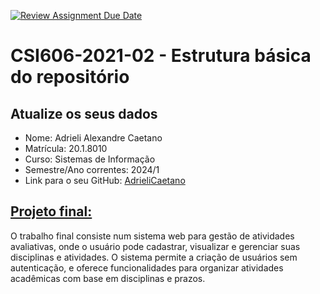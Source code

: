 [![Review Assignment Due Date](https://classroom.github.com/assets/deadline-readme-button-22041afd0340ce965d47ae6ef1cefeee28c7c493a6346c4f15d667ab976d596c.svg)](https://classroom.github.com/a/MJipK3P4)
# **CSI606-2021-02 - Estrutura básica do repositório**

## Atualize os seus dados

- Nome: Adrieli Alexandre Caetano   
- Matrícula: 20.1.8010
- Curso: Sistemas de Informação
- Semestre/Ano correntes: 2024/1
- Link para o seu GitHub: [AdrieliCaetano](https://github.com/AdrieliCaetano)

## [Projeto final:](./Projeto/README.md)

O trabalho final consiste num sistema web para gestão de atividades avaliativas, onde o usuário pode cadastrar, visualizar e gerenciar suas disciplinas e atividades. O sistema permite a criação de usuários sem autenticação, e oferece funcionalidades para organizar atividades acadêmicas com base em disciplinas e prazos.
